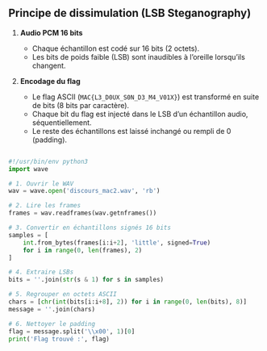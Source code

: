 ## Principe de dissimulation (LSB Steganography)

1. **Audio PCM 16 bits**  
   - Chaque échantillon est codé sur 16 bits (2 octets).  
   - Les bits de poids faible (LSB) sont inaudibles à l’oreille lorsqu’ils changent.  

2. **Encodage du flag**  
   - Le flag ASCII (`MAC{L3_D0UX_S0N_D3_M4_V01X}`) est transformé en suite de bits (8 bits par caractère).  
   - Chaque bit du flag est injecté dans le LSB d’un échantillon audio, séquentiellement.  
   - Le reste des échantillons est laissé inchangé ou rempli de 0 (padding).

```python

#!/usr/bin/env python3
import wave

# 1. Ouvrir le WAV
wav = wave.open('discours_mac2.wav', 'rb')

# 2. Lire les frames
frames = wav.readframes(wav.getnframes())

# 3. Convertir en échantillons signés 16 bits
samples = [
    int.from_bytes(frames[i:i+2], 'little', signed=True)
    for i in range(0, len(frames), 2)
]

# 4. Extraire LSBs
bits = ''.join(str(s & 1) for s in samples)

# 5. Regrouper en octets ASCII
chars = [chr(int(bits[i:i+8], 2)) for i in range(0, len(bits), 8)]
message = ''.join(chars)

# 6. Nettoyer le padding
flag = message.split('\\x00', 1)[0]
print('Flag trouvé :', flag)
```
